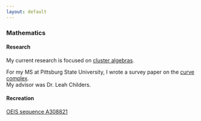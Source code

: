 ```yaml
---
layout: default
---
```


### Mathematics

#### Research

My current research is focused on [cluster algebras](https://en.wikipedia.org/wiki/Cluster_algebra).

For my MS at Pittsburg State University, I wrote a survey paper on the [curve complex](https://en.wikipedia.org/wiki/Curve_complex). <br> My advisor was Dr. Leah Childers.

#### Recreation

[OEIS sequence A308821](https://oeis.org/A308821)



